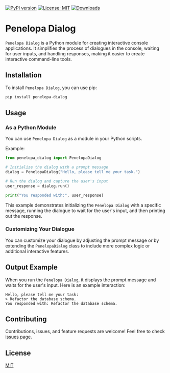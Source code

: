 [![PyPI version](https://badge.fury.io/py/penelopa-dialog.svg)](https://badge.fury.io/py/penelopa-dialog)
[![License: MIT](https://img.shields.io/badge/License-MIT-green.svg)](https://opensource.org/licenses/MIT)
[![Downloads](https://static.pepy.tech/badge/penelopa-dialog)](https://pepy.tech/project/penelopa-dialog)

# Penelopa Dialog

`Penelopa Dialog` is a Python module for creating interactive console applications. It simplifies the process of dialogues in the console, waiting for user inputs, and handling responses, making it easier to create interactive command-line tools.

## Installation

To install `Penelopa Dialog`, you can use pip:

```bash
pip install penelopa-dialog
```

## Usage

### As a Python Module

You can use `Penelopa Dialog` as a module in your Python scripts.

Example:

```python
from penelopa_dialog import PenelopaDialog

# Initialize the dialog with a prompt message
dialog = PenelopaDialog("Hello, please tell me your task.")

# Run the dialog and capture the user's input
user_response = dialog.run()

print("You responded with:", user_response)
```

This example demonstrates initializing the `Penelopa Dialog` with a specific message, running the dialogue to wait for the user's input, and then printing out the response.

### Customizing Your Dialogue

You can customize your dialogue by adjusting the prompt message or by extending the `PenelopaDialog` class to include more complex logic or additional interactive features.

## Output Example

When you run the `Penelopa Dialog`, it displays the prompt message and waits for the user's input. Here is an example interaction:

```
Hello, please tell me your task:
> Refactor the database schema.
You responded with: Refactor the database schema.
```

## Contributing

Contributions, issues, and feature requests are welcome! Feel free to check [issues page](https://github.com/chigwell/penelopa-dialog/issues).

## License

[MIT](https://choosealicense.com/licenses/mit/)
